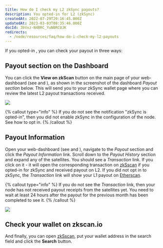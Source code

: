 ```yaml
---
title: How do I check my L2 zkSync payouts?
description: You opted-in for L2 (zkSync)
createdAt: 2022-07-29T20:16:45.000Z
updatedAt: 2023-03-03T08:35:46.000Z
docId: 3bVxz-N4BRC_YuNBRCUJK
redirects:
  - /node/resources/faq/how-do-i-check-my-l2-payouts
---
```


If you opted-in [](docId:6TX_ve1PyUrXuwax-mWWw), you can check your payout in three ways:

## Payout section on the Dashboard

You can click the **View on zkScan** button on the main page of your web-dashboard (see [](docId\:gH4m4hVZ0BkMVAoW_jA2t) and [](docId:3k4V1HFunDWHVso9b1Xt9)), as shown in the screenshot of the dashboard *Payout section* below. This will send you to your zkSync wallet page where you can review the latest L2 payout transactions received.

![](https://archbee-image-uploads.s3.amazonaws.com/kv3plx2xmXcUGcVl4Lttj/A9Wtk342aTte-ic4IKik6_image.png)

{% callout type="info"  %} 
If you do not see the notification "zkSync is opted-in", then you did not enable zkSync in the configuration of the node. See [](docId:6TX_ve1PyUrXuwax-mWWw) how to opt in.
{% /callout %}

## Payout Information

Open your web-dashboard (see [](docId\:gH4m4hVZ0BkMVAoW_jA2t) and [](docId:3k4V1HFunDWHVso9b1Xt9)), navigate to the *Payout* section and click the *Payout Information* link. Scroll down to the *Payout History* section and expand any of the satellites. You should see a *Transaction* link. If you click on it - it will open the corresponding transaction on [zkSscan](https://zkscan.io)  if you opted-in for zkSync and received payout on L2. If you did not opt in to zkSync, the *Transaction* link will show your L1 payout on [Etherscan](https://etherscan.io).

{% callout type="info"  %} 
If you do not see the *Transaction* link, then your node has not received payout receipts from the satellites yet. You need to wait at least 24 hours after the payout for the previous month has been completed to see it.
{% /callout %}

![](https://archbee-image-uploads.s3.amazonaws.com/kv3plx2xmXcUGcVl4Lttj/fFTMlWDQj-XdaeKqH0lmk_image.png)

## Check your wallet on zkscan.io

And finally, you can open [zkSscan](https://zkscan.io), put your wallet address in the search field and click the **Search** button.
